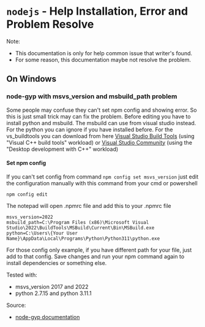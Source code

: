 # `nodejs` - Help Installation, Error and Problem Resolve

Note:
- This documentation is only for help common issue that writer's found.
- For some reason, this documentation maybe not resolve the problem.

## On Windows

### node-gyp with msvs_version and msbuild_path problem

Some people may confuse they can't set npm config and showing error. So this is just small trick may can fix the problem.
Before editing you have to install python and msbuild. The msbuild can use from visual studio instead.
For the python you can ignore if you have installed before.
For the vs_buildtools you can download from here [Visual Studio Build Tools](https://visualstudio.microsoft.com/thank-you-downloading-visual-studio/?sku=BuildTools)
(using "Visual C++ build tools" workload) or [Visual Studio Community](https://visualstudio.microsoft.com/thank-you-downloading-visual-studio/?sku=Community)
(using the "Desktop development with C++" workload)

#### Set npm config

If you can't set config from command ```npm config set msvs_version``` just edit the configuration manually with this command from your cmd or powershell

```
npm config edit
```

The notepad will open .npmrc file and add this to your .npmrc file

```
msvs_version=2022
msbuild_path=C:\Program Files (x86)\Microsoft Visual Studio\2022\BuildTools\MSBuild\Current\Bin\MSBuild.exe
python=C:\Users\{Your User Name}\AppData\Local\Programs\Python\Python311\python.exe
```

For those config only example, if you have different path for your file, just add to that config.
Save changes and run your npm command again to install dependencies or something else.

Tested with:
- msvs_version 2017 and 2022
- python 2.7.15 and python 3.11.1

Source:
- [node-gyp documentation](https://github.com/nodejs/node-gyp#on-windows)
